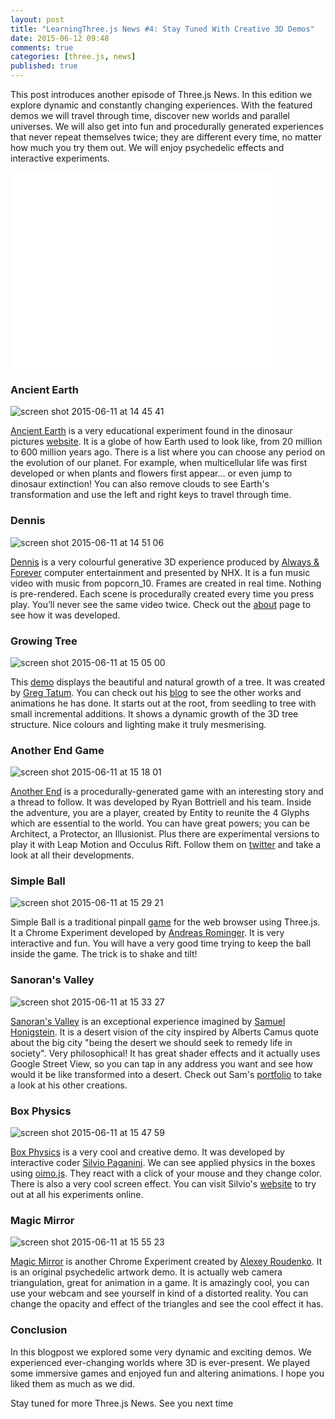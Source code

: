 ```yaml
---
layout: post
title: "LearningThree.js News #4: Stay Tuned With Creative 3D Demos"
date: 2015-06-12 09:48
comments: true
categories: [three.js, news]
published: true
---
```


This post introduces another episode of Three.js News. In this edition we explore dynamic and constantly changing experiences. With the featured demos we will travel through time, discover new worlds and parallel universes. We will also get into fun and procedurally generated experiences that never repeat themselves twice; they are different every time, no matter how much you try them out. We will enjoy psychedelic effects and interactive experiments. 

<iframe width="420" height="315" src="//www.youtube.com/embed/YGGoZ6mB7yE" frameborder="0" allowfullscreen></iframe>

<!-- more -->

### Ancient Earth
![screen shot 2015-06-11 at 14 45 41](/data/2015-06-12-learningthree-dot-js-news-number-4-stay-tuned-with-creative-3d-demos/screenshots/ancient_earth.jpg)

[Ancient Earth](http://dinosaurpictures.org/ancient-earth/#0) is a very educational experiment found in the dinosaur pictures [website](http://dinosaurpictures.org/). It is a globe of how Earth used to look like, from 20 million to 600 million years ago. There is a list where you can choose any period on the evolution of our planet. For example, when multicellular life was first developed or when plants and flowers first appear... or even jump to dinosaur extinction! You can also remove clouds to see Earth's transformation and use the left and right keys to travel through time. 

### Dennis 
![screen shot 2015-06-11 at 14 51 06](/data/2015-06-12-learningthree-dot-js-news-number-4-stay-tuned-with-creative-3d-demos/screenshots/dennis.jpg)

[Dennis](http://www.dennis.video/) is a very colourful generative 3D experience produced by [Always & Forever](http://aaf.nyc/) computer entertainment and presented by NHX. It is a fun music video with music from popcorn_10. Frames are created in real time. Nothing is pre-rendered. Each scene is procedurally created every time you press play. You’ll never see the same video twice. Check out the [about](http://www.dennis.video/#about) page to see how it was developed. 

### Growing Tree
![screen shot 2015-06-11 at 15 05 00](/data/2015-06-12-learningthree-dot-js-news-number-4-stay-tuned-with-creative-3d-demos/screenshots/growing_tree.jpg)

This [demo](http://gregtatum.com/poems/growth/#/1-seedling) displays the beautiful and natural growth of a tree. It was created by [Greg Tatum](https://twitter.com/TatumCreative). You can check out his [blog](http://gregtatum.com/category/interactive/) to see the other works and animations he has done. It starts out at the root, from seedling to tree with small incremental additions. It shows a dynamic growth of the 3D tree structure. Nice colours and lighting make it truly mesmerising.

### Another End Game 
![screen shot 2015-06-11 at 15 18 01](/data/2015-06-12-learningthree-dot-js-news-number-4-stay-tuned-with-creative-3d-demos/screenshots/another_end_game.jpg)

[Another End](http://www.anotherend.com/) is a procedurally-generated game with an interesting story and a thread to follow. It was developed by Ryan Bottriell and his team. Inside the adventure, you are a player, created by Entity to reunite the 4 Glyphs which are essential to the world. You can have great powers; you can be Architect, a Protector, an Illusionist. Plus there are experimental versions to play it with Leap Motion and Occulus Rift. Follow them on [twitter]( https://twitter.com/anotherendgame) and take a look at all their developments.  

### Simple Ball
![screen shot 2015-06-11 at 15 29 21](/data/2015-06-12-learningthree-dot-js-news-number-4-stay-tuned-with-creative-3d-demos/screenshots/simple_ball.jpg)

Simple Ball is a traditional pinpall [game](http://cwar.de/pinball/simpleball.html) for the web browser using Three.js. It a Chrome Experiment developed by [Andreas Rominger](http://cwar.de). It is very interactive and fun. You will have a very good time trying to keep the ball inside the game. The trick is to shake and tilt!

### Sanoran's Valley 
![screen shot 2015-06-11 at 15 33 27](/data/2015-06-12-learningthree-dot-js-news-number-4-stay-tuned-with-creative-3d-demos/screenshots/sanorans_valley.jpg)

[Sanoran's Valley](http://www.sonorans-valley.com/) is an exceptional experience imagined by [Samuel Honigstein](https://twitter.com/Samsyyyy). It is a desert vision of the city inspired by Alberts Camus quote about the big city "being the desert we should seek to remedy life in society". Very philosophical! It has great shader effects and it actually uses Google Street View, so you can tap in any address you want and see how would it be like transformed into a desert. Check out Sam's [portfolio](http://samsy.ninja/) to take a look at his other creations. 

### Box Physics 
![screen shot 2015-06-11 at 15 47 59](/data/2015-06-12-learningthree-dot-js-news-number-4-stay-tuned-with-creative-3d-demos/screenshots/box_physics.jpg)

[Box Physics](http://labs.fluuu.id/box-physics/) is a very cool and creative demo. It was developed by interactive coder [Silvio Paganini](https://twitter.com/silviopaganini). We can see applied physics in the boxes using [oimo.js](http://lo-th.github.io/Oimo.js/). They react with a click of your mouse and they change color. There is also a very cool screen effect. You can visit Silvio's [website](http://s2paganini.com/) to try out at all his experiments online. 

### Magic Mirror 
![screen shot 2015-06-11 at 15 55 23](/data/2015-06-12-learningthree-dot-js-news-number-4-stay-tuned-with-creative-3d-demos/screenshots/magic_mirror.jpg)

[Magic Mirror](http://www.alexeyrudenko.com/cc/js/030_triangles/) is another Chrome Experiment created by [Alexey Roudenko](http://www.alexeyrudenko.com/). It is an original psychedelic artwork demo. It is actually web camera triangulation, great for animation in a game. It is amazingly cool, you can use your webcam and see yourself in kind of a distorted reality. You can change the opacity and effect of the triangles and see the cool effect it has. 

### Conclusion 
In this blogpost we explored some very dynamic and exciting demos. We experienced ever-changing worlds where 3D is ever-present. We played some immersive games and enjoyed fun and altering animations. I hope you liked them as much as we did. 

Stay tuned for more Three.js News. See you next time 
